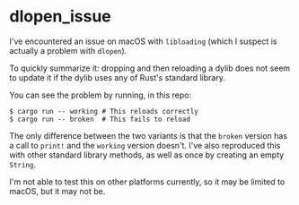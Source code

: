 # dlopen_issue

I've encountered an issue on macOS with `libloading` (which I suspect is actually a problem with `dlopen`).

To quickly summarize it: dropping and then reloading a dylib does not seem to update it if the dylib uses any of Rust's standard library.

You can see the problem by running, in this repo:

```
$ cargo run -- working # This reloads correctly
$ cargo run -- broken  # This fails to reload
```

The only difference between the two variants is that the `broken` version has a call to `print!` and the `working` version doesn't. I've also reproduced this with other standard library methods, as well as once by creating an empty `String`.

I'm not able to test this on other platforms currently, so it may be limited to macOS, but it may not be.
